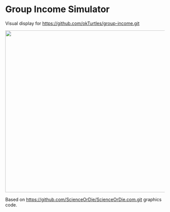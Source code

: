 # Group Income Simulator

Visual display for https://github.com/okTurtles/group-income.git

<img width=512 src="https://github.com/CrazedCoding/group-income-visualyser/raw/main/VisualyserDemo.gif">

Based on https://github.com/ScienceOrDie/ScienceOrDie.com.git graphics code.
